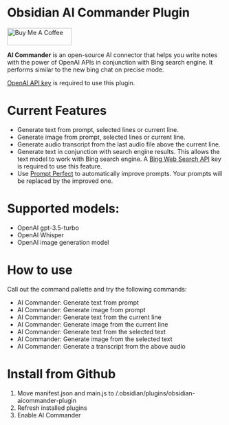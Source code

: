 # Obsidian AI Commander Plugin 

<a href="https://www.buymeacoffee.com/yzh503" target="_blank"><img src="https://cdn.buymeacoffee.com/buttons/v2/default-yellow.png" alt="Buy Me A Coffee" style="height: 40px !important;width: 150px !important;" ></a>

**AI Commander** is an open-source AI connector that helps you write notes with the power of OpenAI APIs in conjunction with Bing search engine. It performs similar to the new bing chat on precise mode. 

[OpenAI API key](https://platform.openai.com/account/api-keys) is required to use this plugin. 

# Current Features

- Generate text from prompt, selected lines or current line.
- Generate image from prompt, selected lines or current line. 
- Generate audio transcript from the last audio file above the current line. 
- Generate text in conjunction with search engine results. This allows the text model to work with Bing search engine. A [Bing Web Search API](https://www.microsoft.com/en-us/bing/apis/bing-web-search-api) key is required to use this feature.  
- Use [Prompt Perfect](https://promptperfect.jina.ai/) to automatically improve prompts. Your prompts will be replaced by the improved one. 

# Supported models: 

- OpenAI gpt-3.5-turbo
- OpenAI Whisper 
- OpenAI image generation model

# How to use

Call out the command pallette and try the following commands: 

- AI Commander: Generate text from prompt
- AI Commander: Generate image from prompt
- AI Commander: Generate text from the current line
- AI Commander: Generate image from the current line
- AI Commander: Generate text from the selected text
- AI Commander: Generate image from the selected text
- AI Commander: Generate a transcript from the above audio

# Install from Github 

1. Move manifest.json and main.js to <vault>/.obsidian/plugins/obsidian-aicommander-plugin
2. Refresh installed plugins
2. Enable AI Commander
